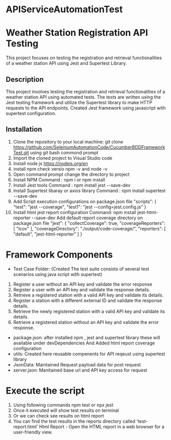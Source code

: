 # APIServiceAutomationTest

# Weather Station Registration API Testing
This project focuses on testing the registration and retrieval functionalities of a weather station API using Jest and Supertest Library.

## Description
This project involves testing the registration and retrieval functionalities of a weather station API using automated tests. 
The tests are written using the Jest testing framework and utilize the Supertest library to make HTTP requests to the API endpoints. Created Jest framework using javascript with supertest configuration.

## Installation

1. Clone the repository to your local machine:
git clone https://github.com/SeleniumAutomationCode/CucumberBDDFrameworkTest.git
using git bash commond prompt
2. Import the cloned project to Visual Studio code  
3. Install node js https://nodejs.org/en
4. install npm
  check versio npm -v and node -v
5. Open command prompt change the directory to project
6. Install NPM
   Command :  npm i  or npm install
7. Install Jest tools
   Command : npm install jest --save-dev
8. Install Supertest libaray or axios library
   Command : npm install supertest --save-dev
9. Add Script execution configurations on package.json file
    "scripts": {
    "test": "jest --coverage",
    "test1": "jest --config=jest.config.js"
}
10. Install html  jest report configuration
    Command: npm install jest-html-reporter --save-dev
  Add default report coverage directory on package.json file
"jest": {
    "collectCoverage": true,
    "coverageReporters":
     [
      "lcov"
    ],
    "coverageDirectory": "./output/code-coverage/",
    "reporters":
    [
      "default",
      "jest-html-reporter"
    ]
    }

# Framework Components
-  Test Case Folder: (Created The test suite consists of several test scenarios using java script with supertest)
1. Register a user without an API key and validate the error response
2. Register a user with an API key and validate the response details.
3. Retrieve a registered station with a valid API key and validate its details.
4. Register a station with a different external ID and validate the response details.
5. Retrieve the newly registered station with a valid API key and validate its details.
6. Retrieve a registered station without an API key and validate the error response.
- package.json:
   after installed npm , jest and supertest library these will available under devDependencies
   And Added html report coverage configuration
- utils: Created here reusable compenents for API reqeust using supertest library
- JsonData: Maintained Request payload data for post request
- server.json: Manitained base url and API key access for request

# Execute the script
1. Using following commands
   npm test or npx jest
2. Once it executed will show test results on terminal
3. Or we can check see results on html report
4. You can find the test results in the reports directory called 'test-report.html'
   Html Report - Open the HTML report in a web browser for a user-friendly view.
   


   

